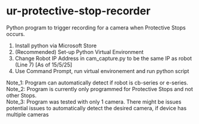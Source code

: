 # ur-protective-stop-recorder
Python program to trigger recording for a camera when Protective Stops occurs.  

1. Install python via Microsoft Store
2. (Recommended) Set-up Python Virtual Environment
3. Change Robot IP Address in cam_capture.py to be the same IP as robot (Line 7) [As of 15/5/25]
4. Use Command Prompt, run virtual environement and run python script

Note_1: Program can automatically detect if robot is cb-series or e-series.  
Note_2: Program is currently only programmed for Protective Stops and not other Stops.  
Note_3: Program was tested with only 1 camera. There might be issues potential issues to automatically detect the desired camera, if device has multiple cameras  
